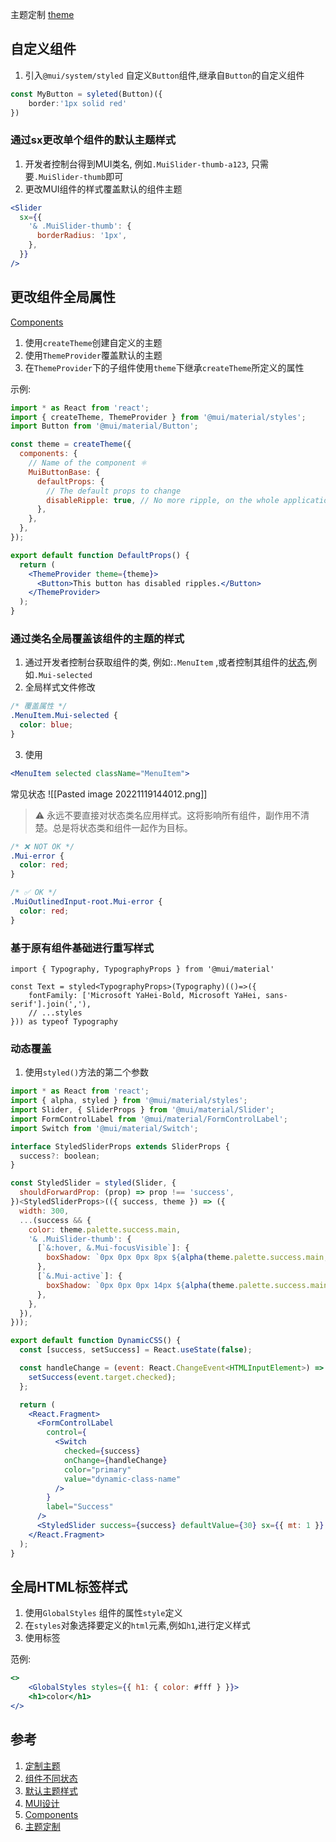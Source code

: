 主题定制 [theme](https://mui.com/material-ui/customization/theming/#custom-variables)

## 自定义组件

1. 引入`@mui/system/styled`
   自定义`Button`组件,继承自`Button`的自定义组件

```ts
const MyButton = syleted(Button)({
	border:'1px solid red'
})
```

### 通过sx更改单个组件的默认主题样式

1. 开发者控制台得到MUI类名, 例如`.MuiSlider-thumb-a123`, 只需要`.MuiSlider-thumb`即可
2. 更改MUI组件的样式覆盖默认的组件主题

```jsx
<Slider
  sx={{
    '& .MuiSlider-thumb': {
      borderRadius: '1px',
    },
  }}
/>
```

## 更改组件全局属性

[Components](https://mui.com/zh/material-ui/customization/theme-components/)

1. 使用`createTheme`创建自定义的主题
2. 使用`ThemeProvider`覆盖默认的主题
3. 在`ThemeProvider`下的子组件使用`theme`下继承`createTheme`所定义的属性

示例:

```jsx
import * as React from 'react';
import { createTheme, ThemeProvider } from '@mui/material/styles';
import Button from '@mui/material/Button';

const theme = createTheme({
  components: {
    // Name of the component ⚛️
    MuiButtonBase: {
      defaultProps: {
        // The default props to change
        disableRipple: true, // No more ripple, on the whole application 💣!
      },
    },
  },
});

export default function DefaultProps() {
  return (
    <ThemeProvider theme={theme}>
      <Button>This button has disabled ripples.</Button>
    </ThemeProvider>
  );
}
```

### 通过类名全局覆盖该组件的主题的样式

1. 通过开发者控制台获取组件的类, 例如:`.MenuItem`
   ,或者控制其组件的[状态](https://mui.com/zh/system/styles/advanced/#class-names),例如`.Mui-selected`
2. 全局样式文件修改

```css
/* 覆盖属性 */
.MenuItem.Mui-selected {
  color: blue;
}
```

3. 使用

```jsx
<MenuItem selected className="MenuItem">
```

常见状态
![[Pasted image 20221119144012.png]]

> ⚠️ 永远不要直接对状态类名应用样式。这将影响所有组件，副作用不清楚。总是将状态类和组件一起作为目标。

```css
/* ❌ NOT OK */
.Mui-error {
  color: red;
}

/* ✅ OK */
.MuiOutlinedInput-root.Mui-error {
  color: red;
}
```

### 基于原有组件基础进行重写样式

```tsx
import { Typography, TypographyProps } from '@mui/material'

const Text = styled<TypographyProps>(Typography)(()=>({
	fontFamily: ['Microsoft YaHei-Bold, Microsoft YaHei, sans-serif'].join(','),
	// ...styles
})) as typeof Typography
```

### 动态覆盖

1. 使用`styled()`方法的第二个参数

```jsx
import * as React from 'react';
import { alpha, styled } from '@mui/material/styles';
import Slider, { SliderProps } from '@mui/material/Slider';
import FormControlLabel from '@mui/material/FormControlLabel';
import Switch from '@mui/material/Switch';

interface StyledSliderProps extends SliderProps {
  success?: boolean;
}

const StyledSlider = styled(Slider, {
  shouldForwardProp: (prop) => prop !== 'success',
})<StyledSliderProps>(({ success, theme }) => ({
  width: 300,
  ...(success && {
    color: theme.palette.success.main,
    '& .MuiSlider-thumb': {
      [`&:hover, &.Mui-focusVisible`]: {
        boxShadow: `0px 0px 0px 8px ${alpha(theme.palette.success.main, 0.16)}`,
      },
      [`&.Mui-active`]: {
        boxShadow: `0px 0px 0px 14px ${alpha(theme.palette.success.main, 0.16)}`,
      },
    },
  }),
}));

export default function DynamicCSS() {
  const [success, setSuccess] = React.useState(false);

  const handleChange = (event: React.ChangeEvent<HTMLInputElement>) => {
    setSuccess(event.target.checked);
  };

  return (
    <React.Fragment>
      <FormControlLabel
        control={
          <Switch
            checked={success}
            onChange={handleChange}
            color="primary"
            value="dynamic-class-name"
          />
        }
        label="Success"
      />
      <StyledSlider success={success} defaultValue={30} sx={{ mt: 1 }} />
    </React.Fragment>
  );
}

```

## 全局HTML标签样式

1. 使用`GlobalStyles` 组件的属性`style`定义
2. 在`styles`对象选择要定义的`html`元素,例如`h1`,进行定义样式
3. 使用标签

范例:

```jsx
<>
	<GlobalStyles styles={{ h1: { color: #fff } }}>
	<h1>color</h1>
</>
```

## 参考

1. [定制主题](https://mui.com/zh/material-ui/customization/how-to-customize/)
2. [组件不同状态](https://mui.com/zh/system/styles/advanced/#class-names)
3. [默认主题样式](https://material.io/resources/color/#!/?view.left=0&view.right=0&primary.color=FAFAFA&secondary.color=FFAB91&secondary.text.color=FFD54F&primary.text.color=ECEFF1)
4. [MUI设计](https://bareynol.github.io/mui-theme-creator/)
5. [Components](https://mui.com/zh/material-ui/customization/theme-components/)
6. [主题定制](https://mui.com/material-ui/customization/theming/#custom-variables)
